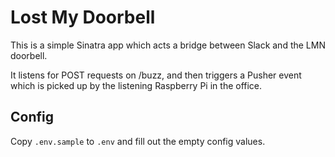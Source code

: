 # Lost My Doorbell
This is a simple Sinatra app which acts a bridge between Slack and the LMN doorbell.

It listens for POST requests on /buzz, and then triggers a Pusher event which is picked up by the listening Raspberry Pi in the office.

## Config
Copy `.env.sample` to `.env` and fill out the empty config values.
